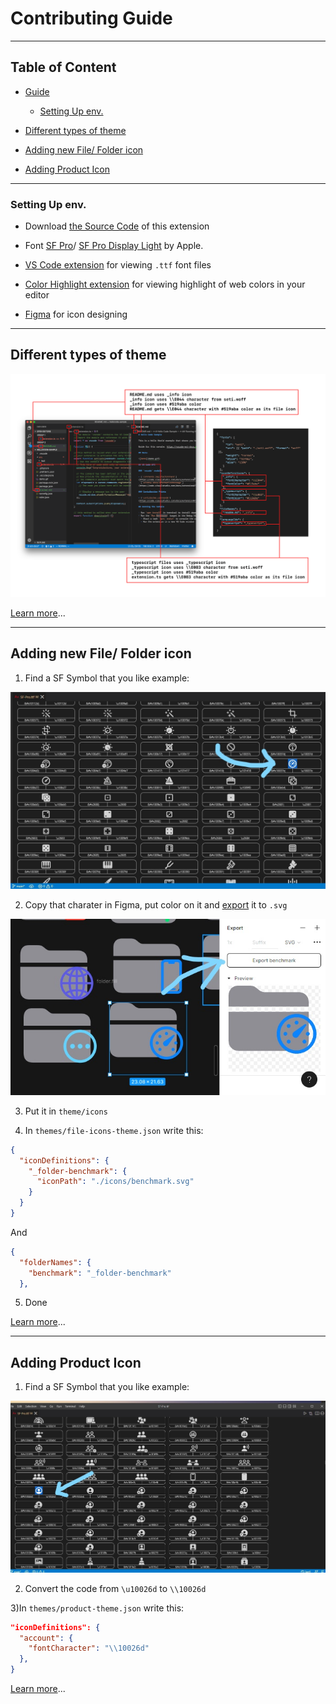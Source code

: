 # Contributing Guide

---

## Table of Content

- [Guide](#Contributing-Guide)

    - [Setting Up env.](#setting-up-env)

- [Different types of theme](#different-types-of-theme)

- [Adding new File/ Folder icon](#adding-new-file-folder-icon)

- [Adding Product Icon](#adding-product-icon)

---

### Setting Up env.

* Download [the Source Code](https://github.com/Hetp05/xcode-theme-for-vscode.git/) of this extension

* Font [SF Pro](https://developers.apple.com/fonts/)/ [SF Pro Display Light](https://developers.apple.com/fonts/) by Apple.

* [VS Code extension](https://marketplace.visualstudio.com/items?itemName=stxr.iconfont-preview) for viewing `.ttf` font files

* [Color Highlight extension](https://marketplace.visualstudio.com/items?itemName=naumovs.color-highlight) for viewing highlight of web colors in your editor


* [Figma](https://www.figma.com/) for icon designing

---

## Different types of theme

![theme example](assets/Screenshot-12.png)

[Learn more](https://code.visualstudio.com/api/extension-capabilities/theming#adding-a-new-icon-theme)...

---

## Adding new File/ Folder icon

1) Find a SF Symbol that you like example:

![SF Symbol example](assets/Screenshot-10.jpg)

2) Copy that charater in Figma, put color on it and [export](https://help.figma.com/hc/en-us/articles/360040028114-Guide-to-exports-in-Figma) it to `.svg`

![figma example](assets/Screenshot-11.jpg)

3) Put it in `theme/icons`

4) In `themes/file-icons-theme.json` write this:

```json
{
  "iconDefinitions": {
    "_folder-benchmark": {
      "iconPath": "./icons/benchmark.svg"
    }
  }
}
```

And 

```json
{
  "folderNames": {
    "benchmark": "_folder-benchmark"
  },
```

5) Done

[Learn more](https://code.visualstudio.com/api/extension-guides/file-icon-theme)...

---

## Adding Product Icon

1) Find a SF Symbol that you like example:

![icon example](assets/Screenshot-13.jpg)

2) Convert the code from `\u10026d` to `\\10026d`

3)In `themes/product-theme.json` write this:

```json
"iconDefinitions": {
  "account": {
    "fontCharacter": "\\10026d"
  },
}
```

[Learn more](https://code.visualstudio.com/api/extension-guides/product-icon-theme)...